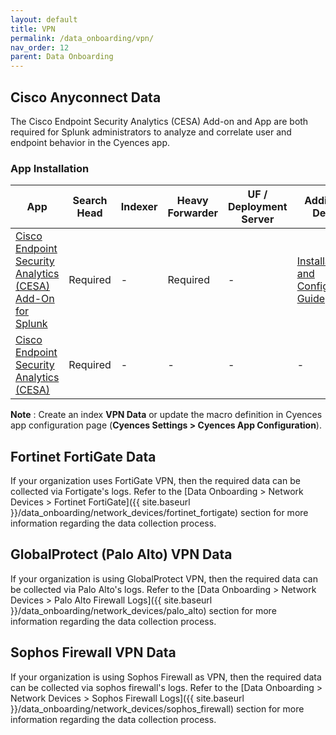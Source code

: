 ```yaml
---
layout: default
title: VPN
permalink: /data_onboarding/vpn/
nav_order: 12
parent: Data Onboarding
---
```


## Cisco Anyconnect Data

The Cisco Endpoint Security Analytics (CESA) Add-on and App are both required for Splunk administrators to analyze and correlate user and endpoint behavior in the Cyences app. 

### App Installation

| App |  Search Head  | Indexer | Heavy Forwarder | UF / Deployment Server | Additional Details |
| ---- | ------ | ------------ | -------------- | -------------------- | ------ |
| [Cisco Endpoint Security Analytics (CESA) Add-On for Splunk](https://splunkbase.splunk.com/app/4221/) | Required | - | Required | - | [Installation and Configuration Guide](https://www.cisco.com/c/en/us/support/docs/security/anyconnect-secure-mobility-client/200600-Install-and-Configure-Cisco-Network-Visi.html) |
| [Cisco Endpoint Security Analytics (CESA)](https://splunkbase.splunk.com/app/2992/) | Required | - | - | - | - |

**Note** : Create an index **VPN Data** or update the macro definition in Cyences app configuration page (**Cyences Settings > Cyences App Configuration**).

[comment]: <> (TODO_LATER: add estimated data size)


## Fortinet FortiGate Data

If your organization uses FortiGate VPN, then the required data can be collected via Fortigate's logs. Refer to the [Data Onboarding > Network Devices > Fortinet FortiGate]({{ site.baseurl }}/data_onboarding/network_devices/fortinet_fortigate) section for more information regarding the data collection process.


## GlobalProtect (Palo Alto) VPN Data

If your organization is using GlobalProtect VPN, then the required data can be collected via Palo Alto's logs. Refer to the [Data Onboarding > Network Devices > Palo Alto Firewall Logs]({{ site.baseurl }}/data_onboarding/network_devices/palo_alto) section for more information regarding the data collection process.

## Sophos Firewall VPN Data

If your organization is using Sophos Firewall as VPN, then the required data can be collected via sophos firewall's logs. Refer to the [Data Onboarding > Network Devices > Sophos Firewall Logs]({{ site.baseurl }}/data_onboarding/network_devices/sophos_firewall) section for more information regarding the data collection process.